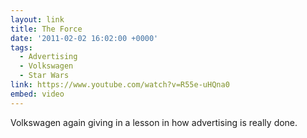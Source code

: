 ```yaml
---
layout: link
title: The Force
date: '2011-02-02 16:02:00 +0000'
tags:
  - Advertising
  - Volkswagen
  - Star Wars
link: https://www.youtube.com/watch?v=R55e-uHQna0
embed: video
---
```

Volkswagen again giving in a lesson in how advertising is really done.